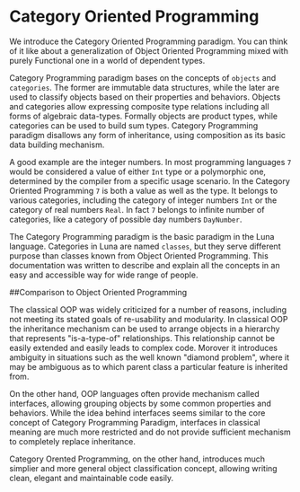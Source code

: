 # Category Oriented Programming

We introduce the Category Oriented Programming paradigm. You can think of it like about a generalization of Object Oriented Programming mixed with purely Functional one in a world of dependent types. 

Category Programming paradigm bases on the concepts of `objects` and `categories`. The former are immutable data structures, while the later are used to classify objects based on their properties and behaviors. Objects and categories allow expressing composite type relations including all forms of algebraic data-types. Formally objects are product types, while categories can be used to build sum types. Category Programming paradigm disallows any form of inheritance, using composition as its basic data building mechanism.

A good example are the integer numbers. In most programming languages `7` would be considered a value of either `Int` type or a polymorphic one, determined by the compiler from a specific usage scenario. In the Category Oriented Programming `7` is both a value as well as the type. It belongs to various categories, including the category of integer numbers `Int` or the category of real numbers `Real`. In fact `7` belongs to infinite number of categories, like a category of possible day numbers `DayNumber`.

The Category Programming paradigm is the basic paradigm in the Luna language. Categories in Luna are named `classes`, but they serve different purpose than classes known from Object Oriented Programming. This documentation was written to describe and explain all the concepts in an easy and accessible way for wide range of people.

##Comparison to Object Oriented Programming

The classical OOP was widely criticized for a number of reasons, including not meeting its stated goals of re-usability and modularity. In classical OOP the inheritance mechanism can be used to arrange objects in a hierarchy that represents "is-a-type-of" relationships. This relationship cannot be easily extended and easily leads to complex code. Morover it introduces ambiguity in situations such as the well known "diamond problem", where it may be ambiguous as to which parent class a particular feature is inherited from.

On the other hand, OOP languages often provide mechanism called interfaces, allowing grouping objects by some common properties and behaviors. While the idea behind interfaces seems similar to the core concept of Category Programming Paradigm, interfaces in classical meaning are much more restricted and do not provide sufficient mechanism to completely replace inheritance.

Category Orented Programming, on the other hand, introduces much simplier and more general object classification concept, allowing writing clean, elegant and maintainable code easily.